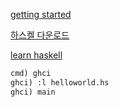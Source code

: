 [getting started](https://riptutorial.com/haskell)

[하스켈 다운로드](https://www.haskell.org/ghcup/)

[learn haskell](https://github.com/bitemyapp/learnhaskell/blob/master/guide-ko.md)

```md
cmd) ghci
ghci) :l helloworld.hs
ghci) main
```

